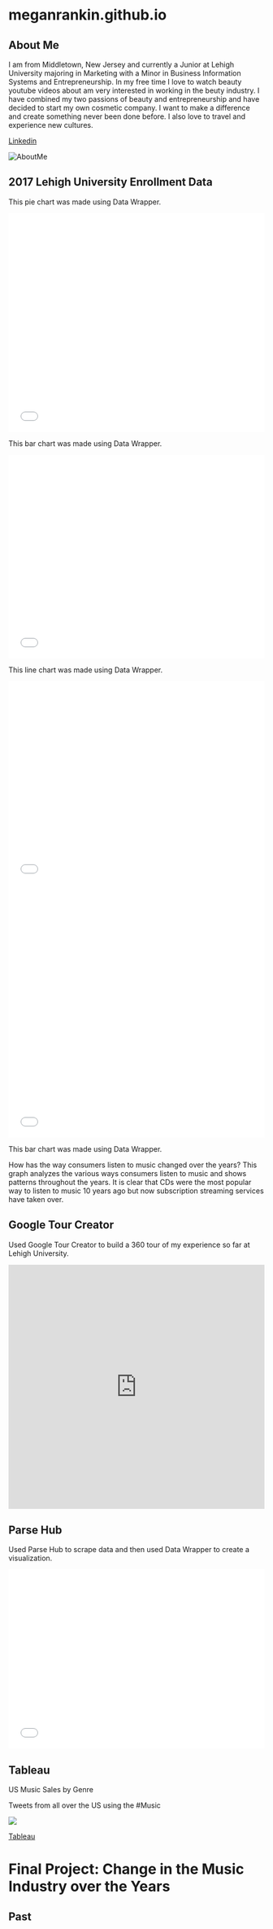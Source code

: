 # meganrankin.github.io

## About Me

I am from Middletown, New Jersey and currently a Junior at Lehigh University majoring in Marketing with a Minor in Business Information Systems and Entrepreneurship. In my free time I love to watch beauty youtube videos about am very interested in working in the beuty industry. I have combined my two passions of beauty and entrepreneurship and have decided to start my own cosmetic company. I want to make a difference and create something never been done before. I also love to travel and experience new cultures. 

[Linkedin](https://www.linkedin.com/in/megan-rankin-24134b12a/)

![AboutMe](http://www.awfireworks.com/wp-content/uploads/2018/04/THUMBNAIL_Fotolia_124863579_Subscription_Monthly_M.jpg)

## 2017 Lehigh University Enrollment Data


This pie chart was made using Data Wrapper. 
<iframe title="Chart: 2017 Lehigh University Undergraduate Enrollment&amp;nbsp;" aria-describedby="The pie chart shows the percentages of undergraduate enrollment in the six colleges at Lehigh University in 2017. College of Arts &amp; Sciences has the largest enrollment among all. " id="datawrapper-chart-hwOVW" src="//datawrapper.dwcdn.net/hwOVW/1/" scrolling="no" frameborder="0" style="width: 0; min-width: 100% !important;" height="430"></iframe><script type="text/javascript">!function(){"use strict";window.addEventListener("message",function(a){if(void 0!==a.data["datawrapper-height"])for(var t in a.data["datawrapper-height"]){var e=document.getElementById("datawrapper-chart-"+t);e&&(e.style.height=a.data["datawrapper-height"][t]+"px")}})}();</script>

This bar chart was made using Data Wrapper.
<iframe title="Chart: 2017 Undergraduate Enrollment Hometowns&amp;nbsp;" aria-describedby="This chart looks about the hometowns of undergraduate students that attend Lehigh University. " id="datawrapper-chart-hnJMr" src="//datawrapper.dwcdn.net/hnJMr/1/" scrolling="no" frameborder="0" style="width: 0; min-width: 100% !important;" height="400"></iframe><script type="text/javascript">!function(){"use strict";window.addEventListener("message",function(a){if(void 0!==a.data["datawrapper-height"])for(var t in a.data["datawrapper-height"]){var e=document.getElementById("datawrapper-chart-"+t);e&&(e.style.height=a.data["datawrapper-height"][t]+"px")}})}();</script>

This line chart was made using Data Wrapper.
<iframe title="Chart: College Enrollment at Lehigh University 2008-2017" aria-describedby="Comparing the enrollment between Lehigh University's three colleges. " id="datawrapper-chart-q1uqx" src="//datawrapper.dwcdn.net/q1uqx/1/" scrolling="no" frameborder="0" style="width: 0; min-width: 100% !important;" height="400"></iframe><script type="text/javascript">!function(){"use strict";window.addEventListener("message",function(a){if(void 0!==a.data["datawrapper-height"])for(var t in a.data["datawrapper-height"]){var e=document.getElementById("datawrapper-chart-"+t);e&&(e.style.height=a.data["datawrapper-height"][t]+"px")}})}();</script>



<iframe title="Chart: Ways Consumers Listen to Music&amp;nbsp;" aria-describedby="" id="datawrapper-chart-x598P" src="//datawrapper.dwcdn.net/x598P/1/" scrolling="no" frameborder="0" style="width: 0; min-width: 100% !important;" height="497"></iframe><script type="text/javascript">!function(){"use strict";window.addEventListener("message",function(a){if(void 0!==a.data["datawrapper-height"])for(var t in a.data["datawrapper-height"]){var e=document.getElementById("datawrapper-chart-"+t);e&&(e.style.height=a.data["datawrapper-height"][t]+"px")}})}();</script>


This bar chart was made using Data Wrapper. 

How has the way consumers listen to music changed over the years? This graph analyzes the various ways consumers listen to music and shows patterns throughout the years. It is clear that CDs were the most popular way to listen to music 10 years ago but now subscription streaming services have taken over. 


## Google Tour Creator 

Used Google Tour Creator to build a 360 tour of my experience so far at Lehigh University. 

<iframe width="100%" height="480px" src="https://poly.google.com/view/9OQGrWckC69/embed?chrome=min" frameborder="0" style="border:none;" allowvr="yes" allow="vr; xr; accelerometer; magnetometer; gyroscope; autoplay;" allowfullscreen mozallowfullscreen="true" webkitallowfullscreen="true" onmousewheel="" ></iframe>


## Parse Hub

Used Parse Hub to scrape data and then used Data Wrapper to create a visualization. 

<iframe title="Chart: Most Popular Music Streaming Services (in millions)&amp;nbsp;" aria-describedby="The most popular music streaming platforms ins 2018 by millions earned. It is clear that Apple Music and Spotify are the most popular. " id="datawrapper-chart-1rj6V" src="//datawrapper.dwcdn.net/1rj6V/1/" scrolling="no" frameborder="0" style="width: 0; min-width: 100% !important;" height="352"></iframe><script type="text/javascript">!function(){"use strict";window.addEventListener("message",function(a){if(void 0!==a.data["datawrapper-height"])for(var t in a.data["datawrapper-height"]){var e=document.getElementById("datawrapper-chart-"+t);e&&(e.style.height=a.data["datawrapper-height"][t]+"px")}})}();</script>




## Tableau 

US Music Sales by Genre


Tweets from all over the US using the #Music 


<div class='tableauPlaceholder' id='viz1555897595623' style='position: relative'><noscript><a href='#'><img alt=' ' src='https:&#47;&#47;public.tableau.com&#47;static&#47;images&#47;US&#47;USMusicSalesbyGenre&#47;Dashboard1&#47;1_rss.png' style='border: none' /></a></noscript><object class='tableauViz'  style='display:none;'><param name='host_url' value='https%3A%2F%2Fpublic.tableau.com%2F' /> <param name='embed_code_version' value='3' /> <param name='site_root' value='' /><param name='name' value='USMusicSalesbyGenre&#47;Dashboard1' /><param name='tabs' value='no' /><param name='toolbar' value='yes' /><param name='static_image' value='https:&#47;&#47;public.tableau.com&#47;static&#47;images&#47;US&#47;USMusicSalesbyGenre&#47;Dashboard1&#47;1.png' /> <param name='animate_transition' value='yes' /><param name='display_static_image' value='yes' /><param name='display_spinner' value='yes' /><param name='display_overlay' value='yes' /><param name='display_count' value='yes' /><param name='filter' value='publish=yes' /></object></div><script type='text/javascript'>var divElement = document.getElementById('viz1555897595623');var vizElement = divElement.getElementsByTagName('object')[0];                    if ( divElement.offsetWidth > 800 ) { vizElement.style.width='1000px';vizElement.style.height='827px';} else if ( divElement.offsetWidth > 500 ) { vizElement.style.width='1000px';vizElement.style.height='827px';} else { vizElement.style.width='100%';vizElement.style.height='727px';}var scriptElement = document.createElement('script');                    scriptElement.src = 'https://public.tableau.com/javascripts/api/viz_v1.js'; vizElement.parentNode.insertBefore(scriptElement, vizElement);</script>



[Tableau](https://public.tableau.com/views/USMusicSalesbyGenre/Dashboard1?:embed=y&:display_count=yes&publish=yes)



# Final Project: Change in the Music Industry over the Years 

## Past


<div class='tableauPlaceholder' id='viz1557175944438' style='position: relative'><noscript><a href='https:&#47;&#47;public.tableau.com&#47;views&#47;digitalvsphysical&#47;Dashboard1?:embed=y&amp;:display_count=yes&amp;publish=yes'><img alt=' ' src='https:&#47;&#47;public.tableau.com&#47;static&#47;images&#47;di&#47;digitalvsphysical&#47;Dashboard2&#47;1_rss.png' style='border: none' /></a></noscript><object class='tableauViz'  style='display:none;'><param name='host_url' value='https%3A%2F%2Fpublic.tableau.com%2F' /> <param name='embed_code_version' value='3' /> <param name='site_root' value='' /><param name='name' value='digitalvsphysical&#47;Dashboard2' /><param name='tabs' value='no' /><param name='toolbar' value='yes' /><param name='static_image' value='https:&#47;&#47;public.tableau.com&#47;static&#47;images&#47;di&#47;digitalvsphysical&#47;Dashboard2&#47;1.png' /> <param name='animate_transition' value='yes' /><param name='display_static_image' value='yes' /><param name='display_spinner' value='yes' /><param name='display_overlay' value='yes' /><param name='display_count' value='yes' /><param name='filter' value='publish=yes' /></object></div><script type='text/javascript'>var divElement = document.getElementById('viz1557175944438');var vizElement = divElement.getElementsByTagName('object')[0];                    if(divElement.offsetWidth > 800 ){ vizElement.style.width='1000px';vizElement.style.height='827px';} else if ( divElement.offsetWidth > 500 ) {vizElement.style.width='1000px';vizElement.style.height='827px';} else { vizElement.style.width='100%';vizElement.style.height='1427px';}var scriptElement = document.createElement('script');                    scriptElement.src = 'https://public.tableau.com/javascripts/api/viz_v1.js'; vizElement.parentNode.insertBefore(scriptElement, vizElement); </script>




## Future



<div class='tableauPlaceholder' id='viz1557175777850' style='position: relative'><noscript><a href='https:&#47;&#47;public.tableau.com&#47;views&#47;digitalvsphysical&#47;Dashboard1?:embed=y&amp;:display_count=yes&amp;publish=yes'><img alt=' ' src='https:&#47;&#47;public.tableau.com&#47;static&#47;images&#47;di&#47;digitalvsphysical&#47;Dashboard1&#47;1_rss.png' style='border: none' /></a></noscript><object class='tableauViz'  style='display:none;'><param name='host_url' value='https%3A%2F%2Fpublic.tableau.com%2F' /> <param name='embed_code_version' value='3' /> <param name='site_root' value='' /><param name='name' value='digitalvsphysical&#47;Dashboard1' /><param name='tabs' value='no' /><param name='toolbar' value='yes' /><param name='static_image' value='https:&#47;&#47;public.tableau.com&#47;static&#47;images&#47;di&#47;digitalvsphysical&#47;Dashboard1&#47;1.png' /> <param name='animate_transition' value='yes' /><param name='display_static_image' value='yes' /><param name='display_spinner' value='yes' /><param name='display_overlay' value='yes' /><param name='display_count' value='yes' /><param name='filter' value='publish=yes' /></object></div> <script type='text/javascript'>var divElement = document.getElementById('viz1557175777850');var vizElement = divElement.getElementsByTagName('object')[0];                    if (divElement.offsetWidth > 800 ) { vizElement.style.width='100%';vizElement.style.height=(divElement.offsetWidth*0.75)+'px';} else if ( divElement.offsetWidth > 500 ) { vizElement.style.width='100%';vizElement.style.height=(divElement.offsetWidth*0.75)+'px';} else { vizElement.style.width='100%';vizElement.style.height='1077px';}var scriptElement = document.createElement('script');scriptElement.src = 'https://public.tableau.com/javascripts/api/viz_v1.js'; vizElement.parentNode.insertBefore(scriptElement, vizElement);</script>

## Past

[Tableau](https://public.tableau.com/views/digitalvsphysical/Dashboard2?:embed=y&:display_count=yes&publish=yes&:showVizHome=no)

## Future

[Tableau](https://public.tableau.com/views/digitalvsphysical/Dashboard1?:embed=y&:display_count=yes&publish=yes&:showVizHome=no)
